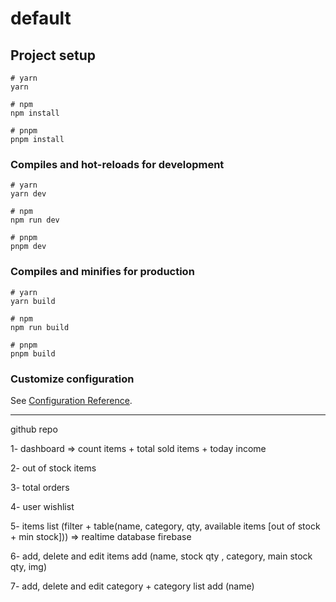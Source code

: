 # default

## Project setup

```
# yarn
yarn

# npm
npm install

# pnpm
pnpm install
```

### Compiles and hot-reloads for development

```
# yarn
yarn dev

# npm
npm run dev

# pnpm
pnpm dev
```

### Compiles and minifies for production

```
# yarn
yarn build

# npm
npm run build

# pnpm
pnpm build
```

### Customize configuration

See [Configuration Reference](https://vitejs.dev/config/).

---

github repo

1- dashboard => count items + total sold items + today income

2- out of stock items

3- total orders

4- user wishlist

5- items list (filter + table(name, category, qty, available items [out of stock + min stock])) => realtime database firebase

6- add, delete and edit items
add (name, stock qty , category, main stock qty, img)

7- add, delete and edit category + category list
add (name)
